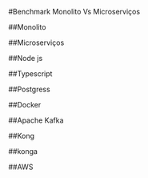 #Benchmark Monolito Vs Microserviços

##Monolito

##Microserviços

##Node js

##Typescript

##Postgress

##Docker

##Apache Kafka

##Kong

##konga

##AWS
